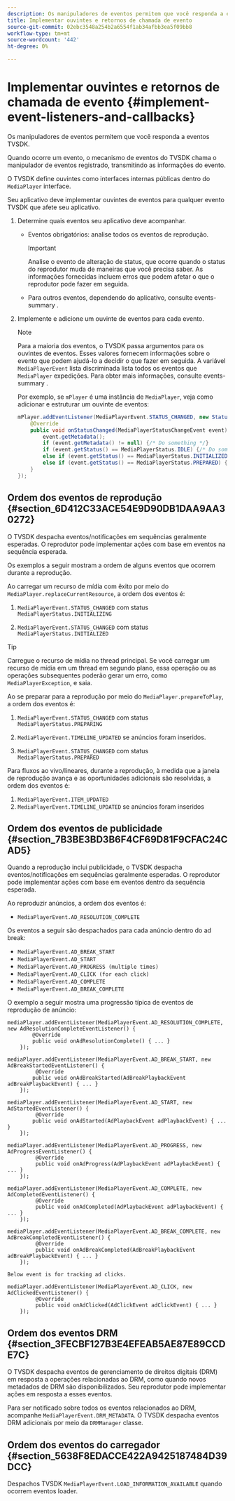 ```yaml
---
description: Os manipuladores de eventos permitem que você responda a eventos TVSDK.
title: Implementar ouvintes e retornos de chamada de evento
source-git-commit: 02ebc3548a254b2a6554f1ab34afbb3ea5f09bb8
workflow-type: tm+mt
source-wordcount: '442'
ht-degree: 0%

---
```


# Implementar ouvintes e retornos de chamada de evento {#implement-event-listeners-and-callbacks}

Os manipuladores de eventos permitem que você responda a eventos TVSDK.

Quando ocorre um evento, o mecanismo de eventos do TVSDK chama o manipulador de eventos registrado, transmitindo as informações do evento.

O TVSDK define ouvintes como interfaces internas públicas dentro do `MediaPlayer` interface.

Seu aplicativo deve implementar ouvintes de eventos para qualquer evento TVSDK que afete seu aplicativo.

1. Determine quais eventos seu aplicativo deve acompanhar.

   * Eventos obrigatórios: analise todos os eventos de reprodução.

     >[!IMPORTANT]
     >
     >Analise o evento de alteração de status, que ocorre quando o status do reprodutor muda de maneiras que você precisa saber. As informações fornecidas incluem erros que podem afetar o que o reprodutor pode fazer em seguida.

   * Para outros eventos, dependendo do aplicativo, consulte events-summary .

1. Implemente e adicione um ouvinte de eventos para cada evento.

   >[!NOTE]
   >
   >Para a maioria dos eventos, o TVSDK passa argumentos para os ouvintes de eventos. Esses valores fornecem informações sobre o evento que podem ajudá-lo a decidir o que fazer em seguida. A variável `MediaPlayerEvent` lista discriminada lista todos os eventos que `MediaPlayer` expedições. Para obter mais informações, consulte events-summary .

   Por exemplo, se `mPlayer` é uma instância de `MediaPlayer`, veja como adicionar e estruturar um ouvinte de eventos:

   ```java
   mPlayer.addEventListener(MediaPlayerEvent.STATUS_CHANGED, new StatusChangeEventListener() { 
       @Override 
       public void onStatusChanged(MediaPlayerStatusChangeEvent event) { 
           event.getMetadata(); 
           if (event.getMetadata() != null) {/* Do something */} 
           if (event.getStatus() == MediaPlayerStatus.IDLE) {/* Do something */} 
           else if (event.getStatus() == MediaPlayerStatus.INITIALIZED) {/* Do something */} 
           else if (event.getStatus() == MediaPlayerStatus.PREPARED) {/* Do something */} 
       } 
   }); 
   ```

## Ordem dos eventos de reprodução {#section_6D412C33ACE54E9D90DB1DAA9AA30272}

O TVSDK despacha eventos/notificações em sequências geralmente esperadas. O reprodutor pode implementar ações com base em eventos na sequência esperada.

Os exemplos a seguir mostram a ordem de alguns eventos que ocorrem durante a reprodução.

Ao carregar um recurso de mídia com êxito por meio do `MediaPlayer.replaceCurrentResource`, a ordem dos eventos é:

1. `MediaPlayerEvent.STATUS_CHANGED` com status `MediaPlayerStatus.INITIALIZING`

1. `MediaPlayerEvent.STATUS_CHANGED` com status `MediaPlayerStatus.INITIALIZED`

>[!TIP]
>
>Carregue o recurso de mídia no thread principal. Se você carregar um recurso de mídia em um thread em segundo plano, essa operação ou as operações subsequentes poderão gerar um erro, como `MediaPlayerException`, e saia.

Ao se preparar para a reprodução por meio do `MediaPlayer.prepareToPlay`, a ordem dos eventos é:

1. `MediaPlayerEvent.STATUS_CHANGED` com status `MediaPlayerStatus.PREPARING`

1. `MediaPlayerEvent.TIMELINE_UPDATED` se anúncios foram inseridos.
1. `MediaPlayerEvent.STATUS_CHANGED` com status `MediaPlayerStatus.PREPARED`

Para fluxos ao vivo/lineares, durante a reprodução, à medida que a janela de reprodução avança e as oportunidades adicionais são resolvidas, a ordem dos eventos é:

1. `MediaPlayerEvent.ITEM_UPDATED`
1. `MediaPlayerEvent.TIMELINE_UPDATED` se anúncios foram inseridos

## Ordem dos eventos de publicidade {#section_7B3BE3BD3B6F4CF69D81F9CFAC24CAD5}

Quando a reprodução inclui publicidade, o TVSDK despacha eventos/notificações em sequências geralmente esperadas. O reprodutor pode implementar ações com base em eventos dentro da sequência esperada.

Ao reproduzir anúncios, a ordem dos eventos é:

* `MediaPlayerEvent.AD_RESOLUTION_COMPLETE`

Os eventos a seguir são despachados para cada anúncio dentro do ad break:

* `MediaPlayerEvent.AD_BREAK_START`
* `MediaPlayerEvent.AD_START`
* `MediaPlayerEvent.AD_PROGRESS (multiple times)`
* `MediaPlayerEvent.AD_CLICK (for each click)`
* `MediaPlayerEvent.AD_COMPLETE`
* `MediaPlayerEvent.AD_BREAK_COMPLETE`

O exemplo a seguir mostra uma progressão típica de eventos de reprodução de anúncio:

```
mediaPlayer.addEventListener(MediaPlayerEvent.AD_RESOLUTION_COMPLETE, new AdResolutionCompleteEventListener() { 
        @Override 
        public void onAdResolutionComplete() { ... } 
    }); 
 
mediaPlayer.addEventListener(MediaPlayerEvent.AD_BREAK_START, new AdBreakStartedEventListener() { 
         @Override 
        public void onAdBreakStarted(AdBreakPlaybackEvent adBreakPlaybackEvent) { ... } 
    }); 
 
mediaPlayer.addEventListener(MediaPlayerEvent.AD_START, new AdStartedEventListener() { 
         @Override 
        public void onAdStarted(AdPlaybackEvent adPlaybackEvent) { ... } 
    }); 
 
mediaPlayer.addEventListener(MediaPlayerEvent.AD_PROGRESS, new AdProgressEventListener() { 
         @Override 
         public void onAdProgress(AdPlaybackEvent adPlaybackEvent) { ... } 
    }); 
 
mediaPlayer.addEventListener(MediaPlayerEvent.AD_COMPLETE, new AdCompletedEventListener() { 
         @Override 
         public void onAdCompleted(AdPlaybackEvent adPlaybackEvent) { ... } 
    }); 
 
mediaPlayer.addEventListener(MediaPlayerEvent.AD_BREAK_COMPLETE, new AdBreakCompletedEventListener() { 
         @Override 
         public void onAdBreakCompleted(AdBreakPlaybackEvent adBreakPlaybackEvent) { ... } 
    }); 
 
Below event is for tracking ad clicks. 
 
mediaPlayer.addEventListener(MediaPlayerEvent.AD_CLICK, new AdClickedEventListener() { 
         @Override 
         public void onAdClicked(AdClickEvent adClickEvent) { ... } 
    });
```

## Ordem dos eventos DRM {#section_3FECBF127B3E4EFEAB5AE87E89CCDE7C}

O TVSDK despacha eventos de gerenciamento de direitos digitais (DRM) em resposta a operações relacionadas ao DRM, como quando novos metadados de DRM são disponibilizados. Seu reprodutor pode implementar ações em resposta a esses eventos.

Para ser notificado sobre todos os eventos relacionados ao DRM, acompanhe `MediaPlayerEvent.DRM_METADATA`. O TVSDK despacha eventos DRM adicionais por meio da `DRMManager` classe.

## Ordem dos eventos do carregador {#section_5638F8EDACCE422A9425187484D39DCC}

Despachos TVSDK `MediaPlayerEvent.LOAD_INFORMATION_AVAILABLE` quando ocorrem eventos loader.
